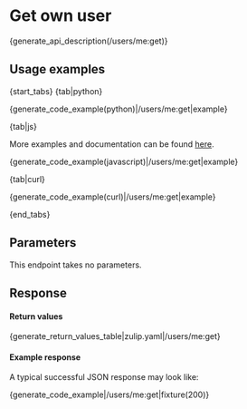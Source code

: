 # Get own user

{generate_api_description(/users/me:get)}

## Usage examples

{start_tabs}
{tab|python}

{generate_code_example(python)|/users/me:get|example}

{tab|js}

More examples and documentation can be found [here](https://github.com/zulip/zulip-js).

{generate_code_example(javascript)|/users/me:get|example}

{tab|curl}

{generate_code_example(curl)|/users/me:get|example}

{end_tabs}

## Parameters

This endpoint takes no parameters.

## Response

#### Return values

{generate_return_values_table|zulip.yaml|/users/me:get}

#### Example response

A typical successful JSON response may look like:

{generate_code_example|/users/me:get|fixture(200)}
